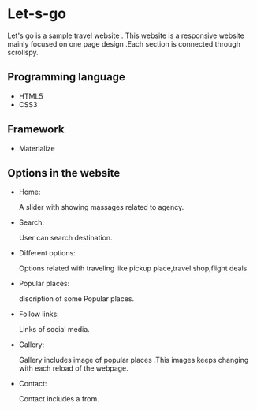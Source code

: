 # Let-s-go
Let's go is a sample travel  website . This website is a responsive website mainly focused on one page design .Each section is connected through scrollspy.
<h2>Programming language</h2>
<ul>
  <li>HTML5</li>
  <li>CSS3</li>
  </ul>
  <h2>Framework</h2>
<ul>
  <li>Materialize</li>
  </ul>
   <h2>Options in the website</h2>
<ul>
  <li>Home:</li>
  <p>A slider with showing massages related to agency.</P>
  <li>Search:</li>
    <p>User can search destination.</P>
     <li>Different options:</li>
    <p>Options related with traveling like pickup place,travel shop,flight deals.</P>
    <li>Popular places:</li>
    <p>discription of some Popular places.</P>
     <li>Follow links:</li>
    <p>Links of social media.</P>
     <li>Gallery:</li>
    <p>Gallery includes image of popular places .This images keeps changing with each reload of the webpage.</P>
    <li>Contact:</li>
    <p>Contact includes  a from.</P>
  </ul>
  
  
  
